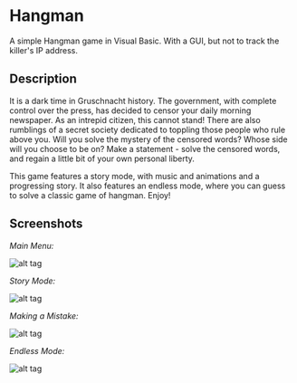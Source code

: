 # Hangman
A simple Hangman game in Visual Basic. With a GUI, but not to track the killer's IP address.

## Description
It is a dark time in Gruschnacht history. The government, with complete control over the press, has decided to censor your daily morning newspaper. As an intrepid citizen, this cannot stand! There are also rumblings of a secret society dedicated to toppling those people who rule above you. Will you solve the mystery of the censored words? Whose side will you choose to be on? Make a statement - solve the censored words, and regain a little bit of your own personal liberty.

This game features a story mode, with music and animations and a progressing story. It also features an endless mode, where you can guess to solve a classic game of hangman. Enjoy!

## Screenshots

*Main Menu:*

![alt tag](https://github.com/cheeseisdisgusting/hangman/blob/master/screenshots/hangman.PNG)

*Story Mode:*

![alt tag](https://github.com/cheeseisdisgusting/hangman/blob/master/screenshots/firstArticle.PNG)

*Making a Mistake:*

![alt tag](https://github.com/cheeseisdisgusting/hangman/blob/master/screenshots/mistake.PNG)

*Endless Mode:*

![alt tag](https://github.com/cheeseisdisgusting/hangman/blob/master/screenshots/endless.PNG)


